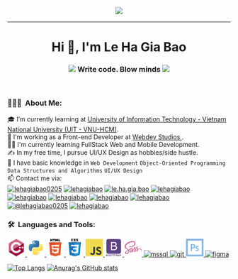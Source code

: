 <p align="center">
  <img src="https://cdn.dribbble.com/users/600557/screenshots/3625204/media/48b74ed45987c6c6bf554b30f3afbd4f.gif" height="300"/>
</p>
<hr>
<h1 align="center">Hi 👋, I'm Le Ha Gia Bao</h1>
<h3 align="center"><img src="https://media.giphy.com/media/WUlplcMpOCEmTGBtBW/giphy.gif" width="25"> Write code. Blow minds <img src="https://media.giphy.com/media/WUlplcMpOCEmTGBtBW/giphy.gif" width="25"></h3>
<br>


### 👨🏻‍💻 &nbsp;About Me:
🎓 I’m currently learning at [University of Information Technology - Vietnam National University (UIT - VNU-HCM)](https://en.uit.edu.vn/overview-vnuhcm-university-information-technology).<br>
🔭 I'm working as a Front-end Developer at <a href="https://www.facebook.com/webdevstudios.org"> Webdev Studios </a>.\
👨‍💻 I'm currently learning FullStack Web and Mobile Development.\
✍️  In my free time, I pursue UI/UX Design as hobbies/side hustle.\
🌱 I have basic knowledge in ```Web Development``` `Object-Oriented Programming` ```Data Structures and Algorithms``` ```UI/UX Design```     
 📫 Contact me via:   
<a href="https://fb.com/lehagiabao0205" target="_blank"><img align="center" src="https://raw.githubusercontent.com/rahuldkjain/github-profile-readme-generator/master/src/images/icons/Social/facebook.svg" alt="lehagiabao0205" height="30" width="40"/></a>
<a href="https://linkedin.com/in/lehagiabao" target="_blank"><img align="center" src="https://raw.githubusercontent.com/rahuldkjain/github-profile-readme-generator/master/src/images/icons/Social/linked-in-alt.svg" alt="lehagiabao" height="30" width="40" /></a>
<a href="https://instagram.com/le.ha.gia.bao" target="_blank"><img align="center" src="https://raw.githubusercontent.com/rahuldkjain/github-profile-readme-generator/master/src/images/icons/Social/instagram.svg" alt="le.ha.gia.bao" height="30" width="40" /></a>
<a href="https://twitter.com/lehagiabao" target="_blank"><img align="center" src="https://raw.githubusercontent.com/rahuldkjain/github-profile-readme-generator/master/src/images/icons/Social/twitter.svg" alt="lehagiabao" height="30" width="40" /></a>
<a href="https://dribbble.com/lehagiabao" target="_blank"><img align="center" src="https://raw.githubusercontent.com/rahuldkjain/github-profile-readme-generator/master/src/images/icons/Social/dribbble.svg" alt="lehagiabao" height="30" width="40" /></a>
<a href="https://www.behance.net/lehagiabao" target="_blank"><img align="center" src="https://raw.githubusercontent.com/rahuldkjain/github-profile-readme-generator/master/src/images/icons/Social/behance.svg" alt="lehagiabao" height="30" width="40" /></a>
<a href="https://www.hackerrank.com/lehagiabao" target="_blank"><img align="center" src="https://raw.githubusercontent.com/rahuldkjain/github-profile-readme-generator/master/src/images/icons/Social/hackerrank.svg" alt="lehagiabao" height="30" width="40" /></a>
<a href="https://www.leetcode.com/lehagiabao" target="_blank"><img align="center" src="https://raw.githubusercontent.com/rahuldkjain/github-profile-readme-generator/master/src/images/icons/Social/leet-code.svg" alt="lehagiabao" height="30" width="40" /></a>
<a href="https://www.hackerearth.com/@lehagiabao0205" target="_blank"><img align="center" src="https://raw.githubusercontent.com/rahuldkjain/github-profile-readme-generator/master/src/images/icons/Social/hackerearth.svg" alt="@lehagiabao0205" height="30" width="40" /></a>
<a href="https://codepen.io/lehagiabao" target="_blank"><img align="center" src="https://raw.githubusercontent.com/rahuldkjain/github-profile-readme-generator/master/src/images/icons/Social/codepen.svg" alt="lehagiabao" height="30" width="40" /></a>


### 🛠 &nbsp;Languages and Tools:
<a href="https://www.w3schools.com/cpp/" target="_blank"> <img src="https://raw.githubusercontent.com/devicons/devicon/master/icons/cplusplus/cplusplus-original.svg" alt="cplusplus" width="40" height="40"/> </a>
<a href="https://www.python.org" target="_blank"> <img src="https://raw.githubusercontent.com/devicons/devicon/master/icons/python/python-original.svg" alt="python" width="40" height="40"/> </a>
<a href="https://www.w3schools.com/html/" target="_blank"> <img src="https://raw.githubusercontent.com/devicons/devicon/master/icons/html5/html5-original-wordmark.svg" alt="html5" width="40" height="40"/> </a>
<a href="https://www.w3schools.com/css/" target="_blank"> <img src="https://raw.githubusercontent.com/devicons/devicon/master/icons/css3/css3-original-wordmark.svg" alt="css3" width="40" height="40"/> </a>
<a href="https://developer.mozilla.org/en-US/docs/Web/JavaScript" target="_blank"> <img src="https://raw.githubusercontent.com/devicons/devicon/master/icons/javascript/javascript-original.svg" alt="javascript" width="40" height="40"/> </a>
<a href="https://getbootstrap.com" target="_blank"> <img src="https://raw.githubusercontent.com/devicons/devicon/master/icons/bootstrap/bootstrap-plain-wordmark.svg" alt="bootstrap" width="40" height="40"/> </a>
</a> <a href="https://sass-lang.com" target="_blank"> <img src="https://raw.githubusercontent.com/devicons/devicon/master/icons/sass/sass-original.svg" alt="sass" width="40" height="40"/> </a>
</a> <a href="https://www.microsoft.com/en-us/sql-server" target="_blank"> <img src="https://www.svgrepo.com/show/303229/microsoft-sql-server-logo.svg" alt="mssql" width="40" height="40"/> </a>
<a href="https://git-scm.com/" target="_blank"> <img src="https://www.vectorlogo.zone/logos/git-scm/git-scm-icon.svg" alt="git" width="40" height="40"/> </a>
</a> <a href="https://www.photoshop.com/en" target="_blank"> <img src="https://raw.githubusercontent.com/devicons/devicon/master/icons/photoshop/photoshop-line.svg" alt="photoshop" width="40" height="40"/> </a>
</a> <a href="https://www.figma.com/" target="_blank"> <img src="https://www.vectorlogo.zone/logos/figma/figma-icon.svg" alt="figma" width="40" height="40"/> </a>

[![Top Langs](https://github-readme-stats.vercel.app/api/top-langs/?username=LeHaGiaBao&layout=compact)](https://github.com/anuraghazra/github-readme-stats)
[![Anurag's GitHub stats](https://github-readme-stats.vercel.app/api?username=LeHaGiaBao)](https://github.com/anuraghazra/github-readme-stats)

